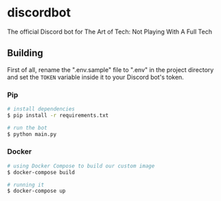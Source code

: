 # discordbot

The official Discord bot for The Art of Tech: Not Playing With A Full Tech

## Building

First of all, rename the ".env.sample" file to ".env" in the project directory and set the `TOKEN` variable inside it to your Discord bot's token.

### Pip

```bash
# install dependencies
$ pip install -r requirements.txt

# run the bot
$ python main.py
```

### Docker

```bash
# using Docker Compose to build our custom image
$ docker-compose build

# running it
$ docker-compose up
```